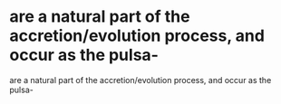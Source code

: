 # are a natural part of the accretion/evolution process, and occur as the pulsa-

are a natural part of the accretion/evolution process, and occur as the pulsa-